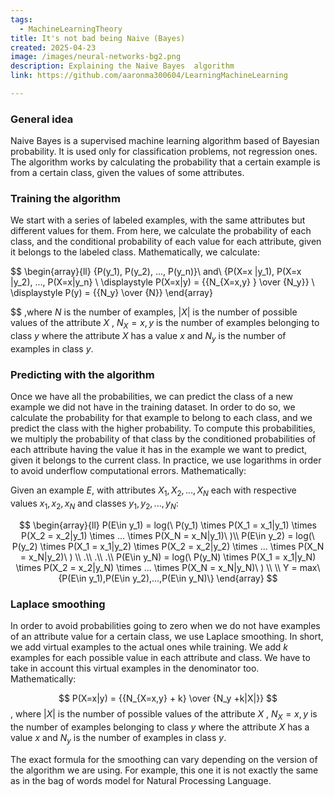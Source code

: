```yaml
---
tags:
  - MachineLearningTheory
title: It's not bad being Naive (Bayes)
created: 2025-04-23
image: /images/neural-networks-bg2.png
description: Explaining the Naive Bayes  algorithm
link: https://github.com/aaronma300604/LearningMachineLearning

---
```


### General idea

Naive Bayes is a supervised machine learning algorithm based of Bayesian probability. 
It is used only for classification problems, not regression ones.
The algorithm works by calculating the probability that a certain example is from a certain class, given the values of some attributes.

### Training the algorithm

We start with a series of labeled examples, with the same attributes but different values for them. From here, we calculate the probability of each class, and the conditional probability of each value for each attribute, given it belongs to the labeled class. Mathematically, we calculate:

$$
\begin{array}{ll}
\{P(y_1), P(y_2), ..., P(y_n)\}\ and\ \{P(X=x |y_1), P(X=x |y_2), ..., P(X=x|y_n\}
\\
\displaystyle P(X=x|y) = {{N_{X=x,y} } \over {N_y}} 
\\
\displaystyle P(y) = {{N_y} \over {N}} 
\end{array}

$$
,where $N$ is the number of examples, $|X|$  is the number of possible values of the attribute $X$ , $N_X=x,y$ is the number of examples belonging to class $y$ where the attribute $X$ has a value $x$  and $N_y$ is the number of examples in class $y$.
### Predicting with the algorithm

Once we have all the probabilities, we can predict the class of a new example we did not have in the training dataset. In order to do so, we calculate the probability for that example to belong to each class, and we predict the class with the higher probability.
To compute this probabilities, we multiply the probability of that class by the conditioned probabilities of each attribute having the value it has in the example we want to predict, given it belongs to the current class. In practice, we use logarithms in order to avoid underflow computational errors. Mathematically:

Given an example $E$, with attributes  $X_1,X_2,...,X_N$  each with respective values $x_1,x_2,x_N$ and classes  $y_1,y_2,...,y_N$:

$$
\begin{array}{ll}
P(E\in y_1) = log(\ P(y_1) \times P(X_1 = x_1|y_1) \times P(X_2 = x_2|y_1) \times ... \times P(X_N = x_N|y_1)\ )\\
P(E\in y_2) = log(\ P(y_2) \times P(X_1 = x_1|y_2) \times P(X_2 = x_2|y_2) \times ... \times P(X_N = x_N|y_2)\ ) \\
.\\
.\\
.\\
P(E\in y_N) = log(\ P(y_N) \times P(X_1 = x_1|y_N) \times P(X_2 = x_2|y_N) \times ... \times P(X_N = x_N|y_N)\ ) \\
\\
Y = max\{P(E\in y_1),P(E\in y_2),...,P(E\in y_N)\}
\end{array}
$$
### Laplace smoothing

In order to avoid probabilities going to zero when we do not have examples of an attribute value for a certain class, we use Laplace smoothing. In short, we add virtual examples to the actual ones while training. We add $k$ examples for each possible value in each attribute and class. We have to take in account this virtual examples in the denominator too. Mathematically:

$$
P(X=x|y) = {{N_{X=x,y} + k} \over {N_y +k|X|}}
$$
, where $|X|$  is the number of possible values of the attribute $X$ , $N_X=x,y$ is the number of examples belonging to class $y$ where the attribute $X$ has a value $x$  and $N_y$ is the number of examples in class $y$.

The exact formula for the smoothing can vary depending on the version of the algorithm we are using. For example, this one it is not exactly the same as in the bag of words model for Natural Processing Language.